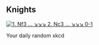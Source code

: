 ## Knights
[![1. Nf3 ... ↘↘↘  2. Nc3 ... ↘↘↘  0-1](https://imgs.xkcd.com/comics/knights.png)](https://xkcd.com/1078/ "1. Nf3 ... ↘↘↘  2. Nc3 ... ↘↘↘  0-1")

Your daily random xkcd
